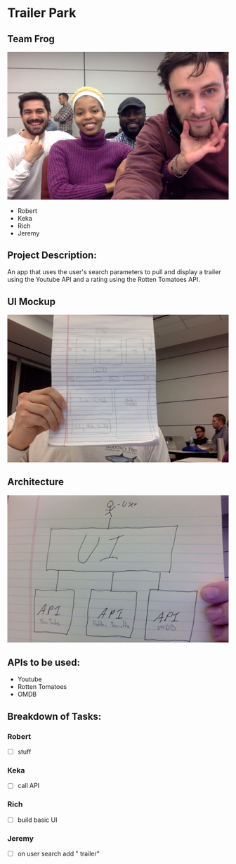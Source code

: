 # Trailer Park

## Team Frog
![alt text](assets/images/readme/groupPhoto.jpg)
- Robert
- Keka
- Rich
- Jeremy

## Project Description:
An app that uses the user's search parameters to pull and display a trailer using the Youtube API and a rating using the Rotten Tomatoes API.

## UI Mockup
![alt text](assets/images/readme/wireframe.jpg)

## Architecture
![alt text](assets/images/readme/architecture.jpg)

## APIs to be used:
- Youtube
- Rotten Tomatoes
- OMDB

## Breakdown of Tasks:

### Robert
- [ ] stuff

### Keka
- [ ] call API

### Rich
- [ ] build basic UI

### Jeremy
- [ ] on user search add " trailer"

